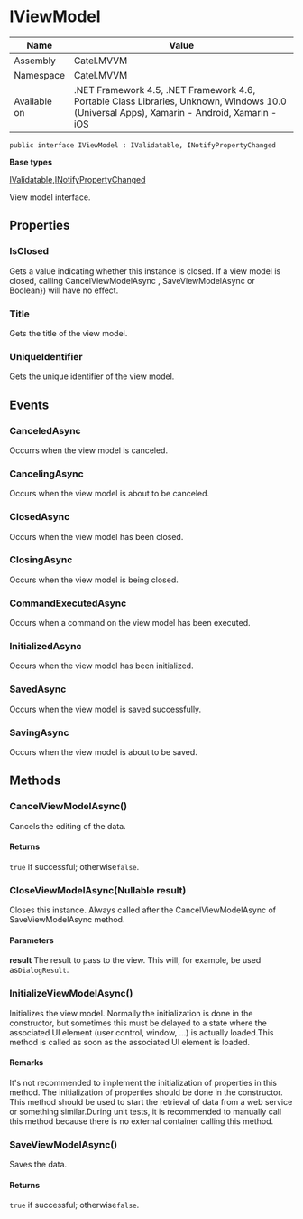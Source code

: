 

# IViewModel

Name|Value
---|---
Assembly|Catel.MVVM
Namespace|Catel.MVVM
Available on|.NET Framework 4.5, .NET Framework 4.6, Portable Class Libraries, Unknown, Windows 10.0 (Universal Apps), Xamarin - Android, Xamarin - iOS

```
public interface IViewModel : IValidatable, INotifyPropertyChanged
```

**Base types**

[IValidatable](/Catel.Core\Catel\Data\IValidatable.md),[INotifyPropertyChanged]()


View model interface.



## Properties

### IsClosed

Gets a value indicating whether this instance is closed. If a view model is closed, calling CancelViewModelAsync , SaveViewModelAsync or Boolean}) will have no effect.



### Title

Gets the title of the view model.



### UniqueIdentifier

Gets the unique identifier of the view model.



## Events

### CanceledAsync

Occurrs when the view model is canceled.



### CancelingAsync

Occurs when the view model is about to be canceled.



### ClosedAsync

Occurs when the view model has been closed.



### ClosingAsync

Occurs when the view model is being closed.



### CommandExecutedAsync

Occurs when a command on the view model has been executed.



### InitializedAsync

Occurs when the view model has been initialized.



### SavedAsync

Occurs when the view model is saved successfully.



### SavingAsync

Occurs when the view model is about to be saved.



## Methods

### CancelViewModelAsync()

Cancels the editing of the data.

#### Returns

`true` if successful; otherwise`false`.



### CloseViewModelAsync(Nullable<bool> result)

Closes this instance. Always called after the CancelViewModelAsync of SaveViewModelAsync method.

#### Parameters

**result**
The result to pass to the view. This will, for example, be used as`DialogResult`.



### InitializeViewModelAsync()

Initializes the view model. Normally the initialization is done in the constructor, but sometimes this must be delayed to a state where the associated UI element (user control, window, ...) is actually loaded.This method is called as soon as the associated UI element is loaded.

#### Remarks

It's not recommended to implement the initialization of properties in this method. The initialization of properties should be done in the constructor. This method should be used to start the retrieval of data from a web service or something similar.During unit tests, it is recommended to manually call this method because there is no external container calling this method.



### SaveViewModelAsync()

Saves the data.

#### Returns

`true` if successful; otherwise`false`.



